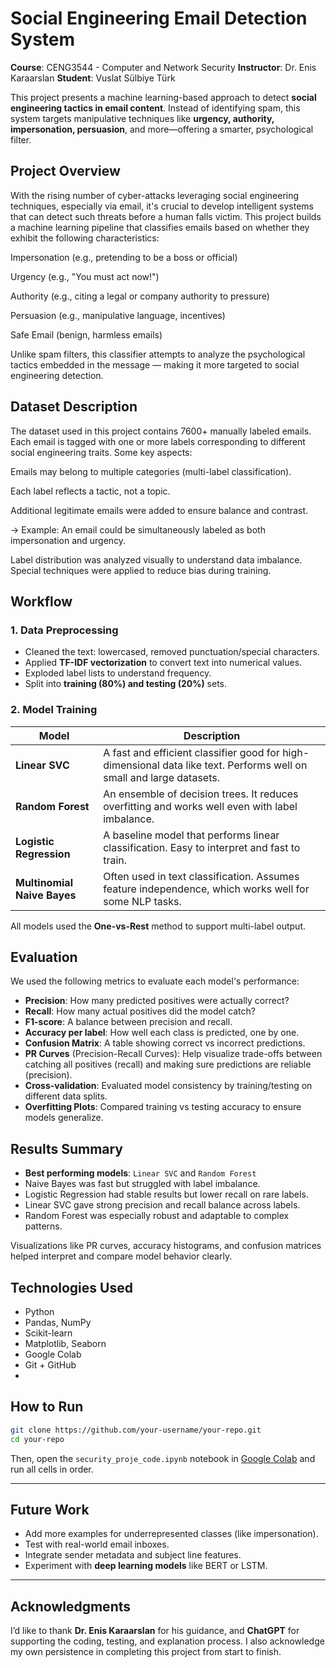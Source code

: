 # Social Engineering Email Detection System

**Course**: CENG3544 - Computer and Network Security
**Instructor**: Dr. Enis Karaarslan
**Student**: Vuslat Sülbiye Türk

This project presents a machine learning-based approach to detect **social engineering tactics in email content**. Instead of identifying spam, this system targets manipulative techniques like **urgency, authority, impersonation, persuasion**, and more—offering a smarter, psychological filter.

## Project Overview
With the rising number of cyber-attacks leveraging social engineering techniques, especially via email, it's crucial to develop intelligent systems that can detect such threats before a human falls victim. This project builds a machine learning pipeline that classifies emails based on whether they exhibit the following characteristics:

Impersonation (e.g., pretending to be a boss or official)

Urgency (e.g., "You must act now!")

Authority (e.g., citing a legal or company authority to pressure)

Persuasion (e.g., manipulative language, incentives)

Safe Email (benign, harmless emails)

Unlike spam filters, this classifier attempts to analyze the psychological tactics embedded in the message — making it more targeted to social engineering detection.

## Dataset Description
The dataset used in this project contains 7600+ manually labeled emails. Each email is tagged with one or more labels corresponding to different social engineering traits. Some key aspects:

Emails may belong to multiple categories (multi-label classification).

Each label reflects a tactic, not a topic.

Additional legitimate emails were added to ensure balance and contrast.

 -> Example: An email could be simultaneously labeled as both impersonation and urgency.

Label distribution was analyzed visually to understand data imbalance. Special techniques were applied to reduce bias during training.

## Workflow

### 1. Data Preprocessing

* Cleaned the text: lowercased, removed punctuation/special characters.
* Applied **TF-IDF vectorization** to convert text into numerical values.
* Exploded label lists to understand frequency.
* Split into **training (80%) and testing (20%)** sets.

### 2. Model Training

| Model                       | Description                                                                                                          |
| --------------------------- | -------------------------------------------------------------------------------------------------------------------- |
| **Linear SVC**              | A fast and efficient classifier good for high-dimensional data like text. Performs well on small and large datasets. |
| **Random Forest**           | An ensemble of decision trees. It reduces overfitting and works well even with label imbalance.                      |
| **Logistic Regression**     | A baseline model that performs linear classification. Easy to interpret and fast to train.                           |
| **Multinomial Naive Bayes** | Often used in text classification. Assumes feature independence, which works well for some NLP tasks.                |

All models used the **One-vs-Rest** method to support multi-label output.

## Evaluation

We used the following metrics to evaluate each model's performance:

* **Precision**: How many predicted positives were actually correct?
* **Recall**: How many actual positives did the model catch?
* **F1-score**: A balance between precision and recall.
* **Accuracy per label**: How well each class is predicted, one by one.
* **Confusion Matrix**: A table showing correct vs incorrect predictions.
* **PR Curves** (Precision-Recall Curves): Help visualize trade-offs between catching all positives (recall) and making sure predictions are reliable (precision).
* **Cross-validation**: Evaluated model consistency by training/testing on different data splits.
* **Overfitting Plots**: Compared training vs testing accuracy to ensure models generalize.

## Results Summary

* **Best performing models**: `Linear SVC` and `Random Forest`
* Naive Bayes was fast but struggled with label imbalance.
* Logistic Regression had stable results but lower recall on rare labels.
* Linear SVC gave strong precision and recall balance across labels.
* Random Forest was especially robust and adaptable to complex patterns.

Visualizations like PR curves, accuracy histograms, and confusion matrices helped interpret and compare model behavior clearly.

## Technologies Used

* Python
* Pandas, NumPy
* Scikit-learn
* Matplotlib, Seaborn
* Google Colab
* Git + GitHub
* 
## How to Run

```bash
git clone https://github.com/your-username/your-repo.git
cd your-repo
```

Then, open the `security_proje_code.ipynb` notebook in [Google Colab](https://colab.research.google.com/) and run all cells in order.

---

## Future Work

* Add more examples for underrepresented classes (like impersonation).
* Test with real-world email inboxes.
* Integrate sender metadata and subject line features.
* Experiment with **deep learning models** like BERT or LSTM.

---

## Acknowledgments

I’d like to thank **Dr. Enis Karaarslan** for his guidance, and **ChatGPT** for supporting the coding, testing, and explanation process. I also acknowledge my own persistence in completing this project from start to finish.
